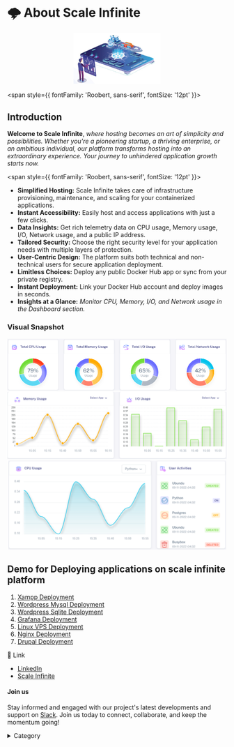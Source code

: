 

# 🌩️ About Scale Infinite

<p align="center">
  <img src="/img/sccc.jpg" alt="Alt Text" width="200"/>
</p>



<span style={{ fontFamily: 'Roobert, sans-serif', fontSize: '12pt' }}>

## Introduction

**Welcome to Scale Infinite**, _where hosting becomes an art of simplicity and possibilities. Whether you're a pioneering startup, a thriving enterprise, or an ambitious individual, our platform transforms hosting into an extraordinary experience. Your journey to unhindered application growth starts now._

</span>


<span style={{ fontFamily: 'Roobert, sans-serif', fontSize: '12pt' }}>


* **Simplified Hosting:** Scale Infinite takes care of infrastructure provisioning, maintenance, and scaling for your containerized applications.
* **Instant Accessibility:** Easily host and access applications with just a few clicks.
* **Data Insights:** Get rich telemetry data on CPU usage, Memory usage, I/O, Network usage, and a public IP address.
* **Tailored Security:** Choose the right security level for your application needs with multiple layers of protection.
* **User-Centric Design:** The platform suits both technical and non-technical users for secure application deployment.
* **Limitless Choices:** Deploy any public Docker Hub app or sync from your private registry.
* **Instant Deployment:** Link your Docker Hub account and deploy images in seconds.
* **Insights at a Glance:** _Monitor CPU, Memory, I/O, and Network usage in the Dashboard section._

### Visual Snapshot

![Alt Text](/img/oo.jpg)
![Alt Text](/img/rrr.png)
![Alt Text](/img/ook.png)

## Demo for Deploying applications on scale infinite platform

1. [Xampp Deployment](https://scaleinfinite.gitbook.io/untitled/demo-deployment/tcp/xampp-deployment)
2. [Wordpress Mysql Deployment](https://scaleinfinite.gitbook.io/untitled/demo-deployment/http/wordpress-sqlite)
3. [Wordpress Sqlite Deployment](https://scaleinfinite.gitbook.io/untitled/demo-deployment/http/wordpress-mysql)
4. [Grafana Deployment](https://scaleinfinite.gitbook.io/untitled/demo-deployment/http/grafana-deployment)
5. [Linux VPS Deployment](https://scaleinfinite.gitbook.io/untitled/demo-deployment/http/linux-vps-deployment)
6. [Nginx Deployment](https://scaleinfinite.gitbook.io/untitled/demo-deployment/http/nginx-deployment)
7. [Drupal Deployment](https://scaleinfinite.gitbook.io/untitled/demo-deployment/http/drupal-deployment)

🔗 Link

* [LinkedIn](https://www.linkedin.com/company/scaleinfinite/)
* [Scale Infinite](https://scaleinfinite.fr/)

#### Join us

Stay informed and engaged with our project's latest developments and support on [Slack](https://app.slack.com/client/T04QS32JX6E/C04QKEWE146). Join us today to connect, collaborate, and keep the momentum going!&#x20;

<details>

<summary>Category</summary>

Kubernetes, cloud computing, DevOps, cloud services, hosting platform, container orchestration, cloud infrastructure, cloud deployment, cloud management, cloud technology, cloud solutions&#x20;

</details>


</span>

